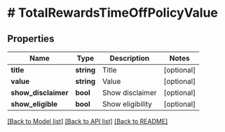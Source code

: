 # # TotalRewardsTimeOffPolicyValue

## Properties

Name | Type | Description | Notes
------------ | ------------- | ------------- | -------------
**title** | **string** | Title | [optional]
**value** | **string** | Value | [optional]
**show_disclaimer** | **bool** | Show disclaimer | [optional]
**show_eligible** | **bool** | Show eligibility | [optional]

[[Back to Model list]](../../README.md#models) [[Back to API list]](../../README.md#endpoints) [[Back to README]](../../README.md)
